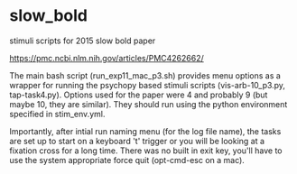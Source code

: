 # slow_bold
stimuli scripts for 2015 slow bold paper

https://pmc.ncbi.nlm.nih.gov/articles/PMC4262662/

The main bash script (run_exp11_mac_p3.sh) provides menu options as a wrapper for running
the psychopy based stimuli scripts (vis-arb-10_p3.py, tap-task4.py).  Options used for
the paper were 4 and probably 9 (but maybe 10, they are similar). They should run using 
the python environment specified in stim_env.yml.

Importantly, after intial run naming menu (for the log file name), the tasks are set up to start
on a keyboard 't' trigger or you will be looking at a fixation cross for a long time.  There was
no built in exit key, you'll have to use the system appropriate force quit (opt-cmd-esc on a mac).

